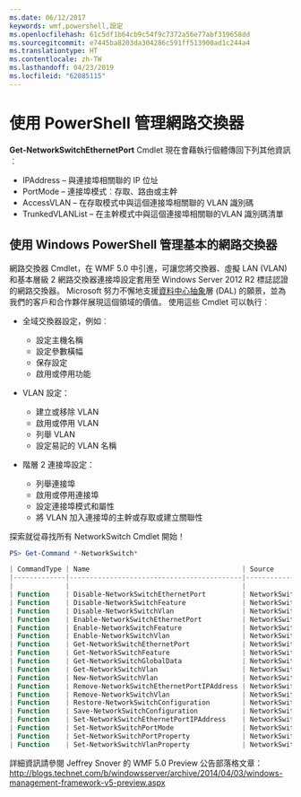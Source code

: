 ```yaml
---
ms.date: 06/12/2017
keywords: wmf,powershell,設定
ms.openlocfilehash: 61c5df1b64cb9c54f9c7372a56e77abf319658dd
ms.sourcegitcommit: e7445ba8203da304286c591ff513900ad1c244a4
ms.translationtype: HT
ms.contentlocale: zh-TW
ms.lasthandoff: 04/23/2019
ms.locfileid: "62085115"
---
```

# <a name="network-switch-management-with-powershell"></a>使用 PowerShell 管理網路交換器

**Get-NetworkSwitchEthernetPort** Cmdlet 現在會藉執行個體傳回下列其他資訊︰

- IPAddress – 與連接埠相關聯的 IP 位址
- PortMode – 連接埠模式︰存取、路由或主幹
- AccessVLAN – 在存取模式中與這個連接埠相關聯的 VLAN 識別碼
- TrunkedVLANList – 在主幹模式中與這個連接埠相關聯的VLAN 識別碼清單

## <a name="fundamental-network-switch-management-with-windows-powershell"></a>使用 Windows PowerShell 管理基本的網路交換器

網路交換器 Cmdlet，在 WMF 5.0 中引進，可讓您將交換器、虛擬 LAN (VLAN) 和基本層級 2 網路交換器連接埠設定套用至 Windows Server 2012 R2 標誌認證的網路交換器。 Microsoft 努力不懈地支援[資料中心抽象](http://technet.microsoft.com/cloud/dal.aspx)層 (DAL) 的願景，並為我們的客戶和合作夥伴展現這個領域的價值。 使用這些 Cmdlet 可以執行︰

- 全域交換器設定，例如︰
    - 設定主機名稱
    - 設定參數橫幅
    - 保存設定
    - 啟用或停用功能

- VLAN 設定：
    - 建立或移除 VLAN
    - 啟用或停用 VLAN
    - 列舉 VLAN
    - 設定易記的 VLAN 名稱

- 階層 2 連接埠設定：
    - 列舉連接埠
    - 啟用或停用連接埠
    - 設定連接埠模式和屬性
    - 將 VLAN 加入連接埠的主幹或存取或建立關聯性

探索就從尋找所有 NetworkSwitch Cmdlet 開始！

```powershell
PS> Get-Command *-NetworkSwitch*

| CommandType | Name                                      | Source        |
|-------------|-------------------------------------------|---------------|
|             |                                           |               |
| Function    | Disable-NetworkSwitchEthernetPort         | NetworkSwitch |
| Function    | Disable-NetworkSwitchFeature              | NetworkSwitch |
| Function    | Disable-NetworkSwitchVlan                 | NetworkSwitch |
| Function    | Enable-NetworkSwitchEthernetPort          | NetworkSwitch |
| Function    | Enable-NetworkSwitchFeature               | NetworkSwitch |
| Function    | Enable-NetworkSwitchVlan                  | NetworkSwitch |
| Function    | Get-NetworkSwitchEthernetPort             | NetworkSwitch |
| Function    | Get-NetworkSwitchFeature                  | NetworkSwitch |
| Function    | Get-NetworkSwitchGlobalData               | NetworkSwitch |
| Function    | Get-NetworkSwitchVlan                     | NetworkSwitch |
| Function    | New-NetworkSwitchVlan                     | NetworkSwitch |
| Function    | Remove-NetworkSwitchEthernetPortIPAddress | NetworkSwitch |
| Function    | Remove-NetworkSwitchVlan                  | NetworkSwitch |
| Function    | Restore-NetworkSwitchConfiguration        | NetworkSwitch |
| Function    | Save-NetworkSwitchConfiguration           | NetworkSwitch |
| Function    | Set-NetworkSwitchEthernetPortIPAddress    | NetworkSwitch |
| Function    | Set-NetworkSwitchPortMode                 | NetworkSwitch |
| Function    | Set-NetworkSwitchPortProperty             | NetworkSwitch |
| Function    | Set-NetworkSwitchVlanProperty             | NetworkSwitch |
```

詳細資訊請參閱 Jeffrey Snover 的 WMF 5.0 Preview 公告部落格文章：<http://blogs.technet.com/b/windowsserver/archive/2014/04/03/windows-management-framework-v5-preview.aspx>
